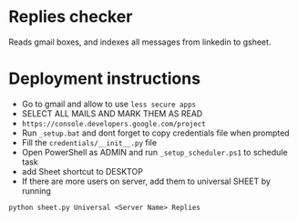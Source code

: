 Replies checker
===============

Reads gmail boxes, and indexes all messages from linkedin to gsheet.


Deployment instructions
=======================

- Go to gmail and allow to use `less secure apps`
- SELECT ALL MAILS AND MARK THEM AS READ
- `https://console.developers.google.com/project`
- Run `_setup.bat` and dont forget to copy credentials file when prompted
- Fill the `credentials/__init__.py` file
- Open PowerShell as ADMIN and run `_setup_scheduler.ps1` to schedule task
- add Sheet shortcut to DESKTOP
- If there are more users on server, add them to universal SHEET by running
```
python sheet.py Universal <Server Name> Replies
```
